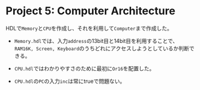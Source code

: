 # Project 5: Computer Architecture

HDLで`Memory`と`CPU`を作成し、それを利用して`Computer`まで作成した。

- `Memory.hdl`では、入力`address`の13bit目と14bit目を利用することで、`RAM16K, Screen, Keyboard`のうちどれにアクセスしようとしているか判断できる。

- `CPU.hdl`ではわかりやすさのために最初に`Or16`を配置した。

- `CPU.hdl`の`PC`の入力`inc`は常にtrueで問題ない。
